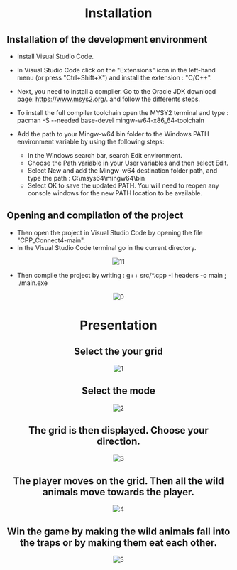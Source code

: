 <div align="center">
  
# Installation
  
</div>

## Installation of the development environment
  
 - Install Visual Studio Code.
 - In Visual Studio Code click on the "Extensions" icon in the left-hand menu (or press "Ctrl+Shift+X") and install the extension : "C/C++".
 - Next, you need to install a compiler. Go to the Oracle JDK download page: https://www.msys2.org/.
   and follow the differents steps.
 - To install the full compiler toolchain open the MYSY2 terminal and type : pacman -S --needed base-devel mingw-w64-x86_64-toolchain
 
 - Add the path to your Mingw-w64 bin folder to the Windows PATH environment variable by using the following steps:
     - In the Windows search bar, search Edit environment.
     - Choose the Path variable in your User variables and then select Edit.
     - Select New and add the Mingw-w64 destination folder path, and type the path : C:\msys64\mingw64\bin
     - Select OK to save the updated PATH. You will need to reopen any console windows for the new PATH location to be available.

## Opening and compilation of the project

- Then open the project in Visual Studio Code by opening the file "CPP_Connect4-main".
- In the Visual Studio Code terminal go in the current directory.
<div align="center">
  
![11](https://github.com/YassineProDev/CPP_PlayerHuntedByWildAnimals/assets/120946916/695ff667-7b17-4d6a-875d-38683b1126a0)
  
</div>

- Then compile the project by writing  : g++ src/*.cpp -I headers -o main ; ./main.exe

<div align="center"> 
  
![0](https://github.com/YassineProDev/CPP_PlayerHuntedByWildAnimals/assets/120946916/fa9fd1d4-37fe-4e72-9658-93861132f943)
  
  
# Presentation


## Select the your grid
  
![1](https://github.com/YassineProDev/CPP_PlayerHuntedByWildAnimals/assets/120946916/66016047-69ba-454b-98b6-ec7d82fc1fe5)

## Select the mode
  
![2](https://github.com/YassineProDev/CPP_PlayerHuntedByWildAnimals/assets/120946916/e0dc6a92-c9a2-4c55-a975-1f72c73c25f1)

## The grid is then displayed. Choose your direction.
  
![3](https://github.com/YassineProDev/CPP_PlayerHuntedByWildAnimals/assets/120946916/5c5f4d3e-1ecf-48f1-917b-85bf15c66a43)

## The player moves on the grid. Then all the wild animals move towards the player.
 
![4](https://github.com/YassineProDev/CPP_PlayerHuntedByWildAnimals/assets/120946916/451cb92d-7e9a-48ba-9417-8913220191a3)
  
## Win the game by making the wild animals fall into the traps or by making them eat each other.
 
![5](https://github.com/YassineProDev/CPP_PlayerHuntedByWildAnimals/assets/120946916/40ec13a6-b1db-41b6-b39c-889ff93936a2)
  
</div>

  
  
  
